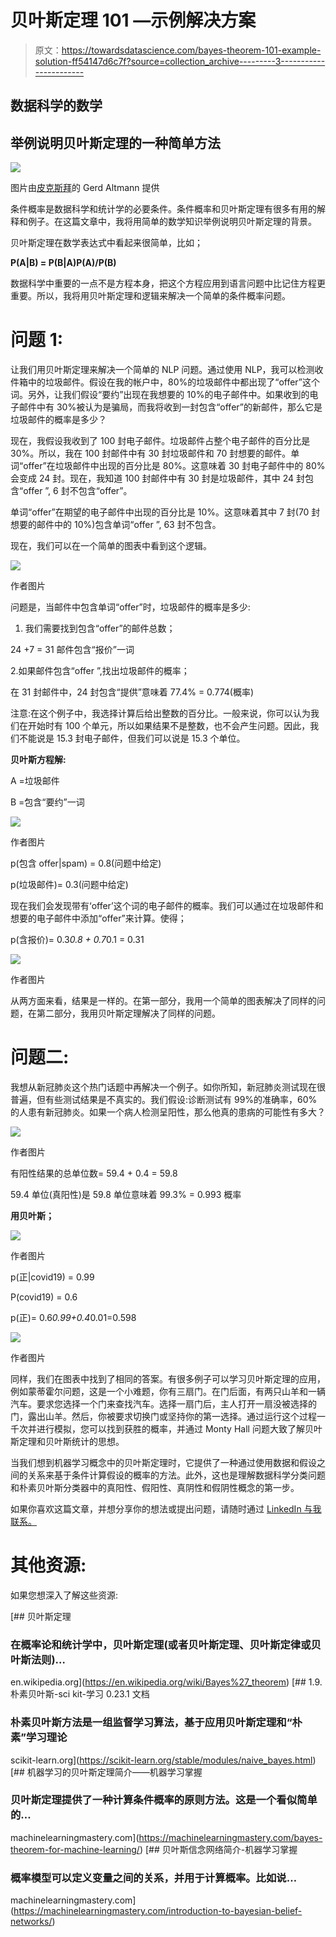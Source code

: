 # 贝叶斯定理 101 —示例解决方案

> 原文：<https://towardsdatascience.com/bayes-theorem-101-example-solution-ff54147d6c7f?source=collection_archive---------3----------------------->

## 数据科学的数学

## 举例说明贝叶斯定理的一种简单方法

![](img/d1eaf32ecb88450d6173b480f88f8a96.png)

图片由[皮克斯拜](https://pixabay.com/?utm_source=link-attribution&utm_medium=referral&utm_campaign=image&utm_content=1036469)的 Gerd Altmann 提供

条件概率是数据科学和统计学的必要条件。条件概率和贝叶斯定理有很多有用的解释和例子。在这篇文章中，我将用简单的数学知识举例说明贝叶斯定理的背景。

贝叶斯定理在数学表达式中看起来很简单，比如；

**P(A|B) = P(B|A)P(A)/P(B)**

数据科学中重要的一点不是方程本身，把这个方程应用到语言问题中比记住方程更重要。所以，我将用贝叶斯定理和逻辑来解决一个简单的条件概率问题。

# **问题 1:**

让我们用贝叶斯定理来解决一个简单的 NLP 问题。通过使用 NLP，我可以检测收件箱中的垃圾邮件。假设在我的帐户中，80%的垃圾邮件中都出现了“offer”这个词。另外，让我们假设“要约”出现在我想要的 10%的电子邮件中。如果收到的电子邮件中有 30%被认为是骗局，而我将收到一封包含“offer”的新邮件，那么它是垃圾邮件的概率是多少？

现在，我假设我收到了 100 封电子邮件。垃圾邮件占整个电子邮件的百分比是 30%。所以，我在 100 封邮件中有 30 封垃圾邮件和 70 封想要的邮件。单词“offer”在垃圾邮件中出现的百分比是 80%。这意味着 30 封电子邮件中的 80%会变成 24 封。现在，我知道 100 封邮件中有 30 封是垃圾邮件，其中 24 封包含“offer ”, 6 封不包含“offer”。

单词“offer”在期望的电子邮件中出现的百分比是 10%。这意味着其中 7 封(70 封想要的邮件中的 10%)包含单词“offer ”, 63 封不包含。

现在，我们可以在一个简单的图表中看到这个逻辑。

![](img/d72ecef6a50ded88a013e4a378f29cb9.png)

作者图片

问题是，当邮件中包含单词“offer”时，垃圾邮件的概率是多少:

1.  我们需要找到包含“offer”的邮件总数；

24 +7 = 31 邮件包含“报价”一词

2.如果邮件包含“offer ”,找出垃圾邮件的概率；

在 31 封邮件中，24 封包含“提供”意味着 77.4% = 0.774(概率)

注意:在这个例子中，我选择计算后给出整数的百分比。一般来说，你可以认为我们在开始时有 100 个单元，所以如果结果不是整数，也不会产生问题。因此，我们不能说是 15.3 封电子邮件，但我们可以说是 15.3 个单位。

**贝叶斯方程解:**

A =垃圾邮件

B =包含“要约”一词

![](img/9aea075784d39958d486d43717d82dff.png)

作者图片

p(包含 offer|spam) = 0.8(问题中给定)

p(垃圾邮件)= 0.3(问题中给定)

现在我们会发现带有‘offer’这个词的电子邮件的概率。我们可以通过在垃圾邮件和想要的电子邮件中添加“offer”来计算。使得；

p(含报价)= 0.3*0.8 + 0.7*0.1 = 0.31

![](img/696a4cdd8b3d9a1e6dd60803b0434017.png)

作者图片

从两方面来看，结果是一样的。在第一部分，我用一个简单的图表解决了同样的问题，在第二部分，我用贝叶斯定理解决了同样的问题。

# 问题二:

我想从新冠肺炎这个热门话题中再解决一个例子。如你所知，新冠肺炎测试现在很普遍，但有些测试结果是不真实的。我们假设:诊断测试有 99%的准确率，60%的人患有新冠肺炎。如果一个病人检测呈阳性，那么他真的患病的可能性有多大？

![](img/e770ad54b6628452bdf250fd36817fc7.png)

作者图片

有阳性结果的总单位数= 59.4 + 0.4 = 59.8

59.4 单位(真阳性)是 59.8 单位意味着 99.3% = 0.993 概率

**用贝叶斯；**

![](img/69181959370d25a291a6a69c420aeaec.png)

作者图片

p(正|covid19) = 0.99

P(covid19) = 0.6

p(正)= 0.6*0.99+0.4*0.01=0.598

![](img/a3871478f3a212252d7835b1b246b9ba.png)

作者图片

同样，我们在图表中找到了相同的答案。有很多例子可以学习贝叶斯定理的应用，例如蒙蒂霍尔问题，这是一个小难题，你有三扇门。在门后面，有两只山羊和一辆汽车。要求您选择一个门来查找汽车。选择一扇门后，主人打开一扇没被选择的门，露出山羊。然后，你被要求切换门或坚持你的第一选择。通过运行这个过程一千次并进行模拟，您可以找到获胜的概率，并通过 Monty Hall 问题大致了解贝叶斯定理和贝叶斯统计的思想。

当我们想到机器学习概念中的贝叶斯定理时，它提供了一种通过使用数据和假设之间的关系来基于条件计算假设的概率的方法。此外，这也是理解数据科学分类问题和朴素贝叶斯分类器中的真阳性、假阳性、真阴性和假阴性概念的第一步。

如果你喜欢这篇文章，并想分享你的想法或提出问题，请随时通过 [LinkedIn 与我联系。](https://www.linkedin.com/in/ezgi-gumusbas-6b08a51a0/)

# 其他资源:

如果您想深入了解这些资源:

[](https://en.wikipedia.org/wiki/Bayes%27_theorem) [## 贝叶斯定理

### 在概率论和统计学中，贝叶斯定理(或者贝叶斯定理、贝叶斯定律或贝叶斯法则)…

en.wikipedia.org](https://en.wikipedia.org/wiki/Bayes%27_theorem) [](https://scikit-learn.org/stable/modules/naive_bayes.html) [## 1.9.朴素贝叶斯-sci kit-学习 0.23.1 文档

### 朴素贝叶斯方法是一组监督学习算法，基于应用贝叶斯定理和“朴素”学习理论

scikit-learn.org](https://scikit-learn.org/stable/modules/naive_bayes.html) [](https://machinelearningmastery.com/bayes-theorem-for-machine-learning/) [## 机器学习的贝叶斯定理简介——机器学习掌握

### 贝叶斯定理提供了一种计算条件概率的原则方法。这是一个看似简单的…

machinelearningmastery.com](https://machinelearningmastery.com/bayes-theorem-for-machine-learning/) [](https://machinelearningmastery.com/introduction-to-bayesian-belief-networks/) [## 贝叶斯信念网络简介-机器学习掌握

### 概率模型可以定义变量之间的关系，并用于计算概率。比如说…

machinelearningmastery.com](https://machinelearningmastery.com/introduction-to-bayesian-belief-networks/)